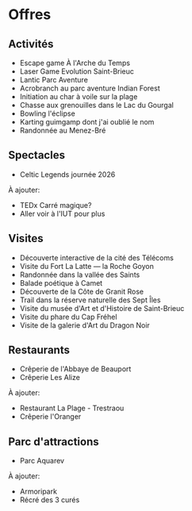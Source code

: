 # Offres

## Activités

- Escape game À l'Arche du Temps
- Laser Game Evolution Saint-Brieuc
- Lantic Parc Aventure
- Acrobranch au parc aventure Indian Forest
- Initiation au char à voile sur la plage
- Chasse aux grenouilles dans le Lac du Gourgal
- Bowling l'éclipse
- Karting guimgamp dont j'ai oublié le nom
- Randonnée au Menez-Bré

## Spectacles

- Celtic Legends journée 2026

À ajouter:

- TEDx Carré magique?
- Aller voir à l'IUT pour plus

## Visites

- Découverte interactive de la cité des Télécoms
- Visite du Fort La Latte &mdash; la Roche Goyon
- Randonnée dans la vallée des Saints
- Balade poétique à Camet
- Découverte de la Côte de Granit Rose
- Trail dans la réserve naturelle des Sept Îles
- Visite du musée d'Art et d'Histoire de Saint-Brieuc
- Visite du phare du Cap Fréhel
- Visite de la galerie d'Art du Dragon Noir

## Restaurants

- Crêperie de l'Abbaye de Beauport
- Crêperie Les Alize

À ajouter:

- Restaurant La Plage - Trestraou
- Crêperie l'Oranger

## Parc d'attractions

- Parc Aquarev

À ajouter:

- Armoripark
- Récré des 3 curés
